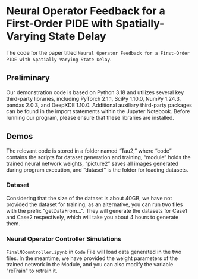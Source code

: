 # Neural Operator Feedback for a First-Order PIDE with Spatially-Varying State Delay
The code for the paper titled `Neural Operator Feedback for a First-Order PIDE with Spatially-Varying State Delay`.

## Preliminary
Our demonstration code is based on Python 3.18 and utilizes several key third-party libraries, including PyTorch 2.1.1, SciPy 1.10.0, NumPy 1.24.3, pandas 2.0.3, and DeepXDE 1.10.0. Additional auxiliary third-party packages can be found in the import statements within the Jupyter Notebook. Before running our program, please ensure that these libraries are installed.

## Demos
The relevant code is stored in a folder named “Tau2,” where “code” contains the scripts for dataset generation and training, “module” holds the trained neural network weights, “picture2” saves all images generated during program execution, and “dataset” is the folder for loading datasets.

### Dataset
Considering that the size of the dataset is about 40GB, we have not provided the dataset for training, as an alternative, you can run two files with the prefix "getDataFrom...". They will generate the datasets for Case1 and Case2 respectively, which will take you about 4 hours to generate them.

### Neural Operator Controller Simulations
`FinalNOcontroller.ipynb` in `Code` File  will load  data generated in the two files. In the meantime, we have provided the weight parameters of the trained network in the Module, and you can also modify the variable "reTrain" to retrain it.
